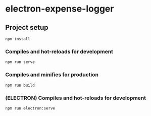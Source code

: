# electron-expense-logger

## Project setup
```
npm install
```

### Compiles and hot-reloads for development
```
npm run serve
```

### Compiles and minifies for production
```
npm run build
```

### (ELECTRON) Compiles and hot-reloads for development
```
npm run electron:serve
```
